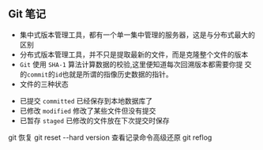 ## Git 笔记
* 集中式版本管理工具，都有一个单一集中管理的服务器，这是与分布式最大的区别
* 分布式版本管理工具，并不只是提取最新的文件，而是克隆整个文件的版本
* `Git` 使用 `SHA-1` 算法计算数据的校验,这里便知道每次回溯版本都需要你提
  交的`commit`的`id`也就是所谓的指像历史数据的指针。
* 文件的三种状态
 - 已提交 `committed` 已经保存到本地数据库了
 - 已修改 `modified`  修改了某些文件但没有提交
 - 已暂存 `staged`    已修改的文件放在下次提交时保存

 git 恢复
    git reset --hard version
 查看记录命令高级还原
    git reflog
